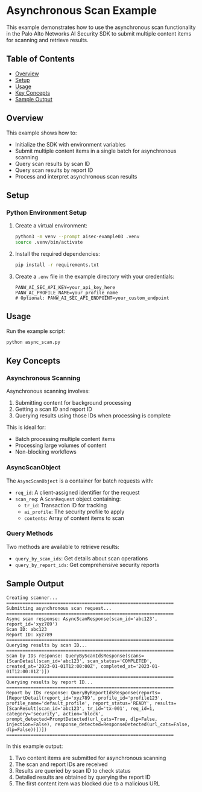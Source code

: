 # Asynchronous Scan Example

This example demonstrates how to use the asynchronous scan functionality in the Palo Alto Networks AI Security SDK to submit multiple content items for scanning and retrieve results.

## Table of Contents

- [Overview](#overview)
- [Setup](#setup)
- [Usage](#usage)
- [Key Concepts](#key-concepts)
- [Sample Output](#sample-output)

## Overview

This example shows how to:
- Initialize the SDK with environment variables
- Submit multiple content items in a single batch for asynchronous scanning
- Query scan results by scan ID
- Query scan results by report ID
- Process and interpret asynchronous scan results

## Setup

### Python Environment Setup

1. Create a virtual environment:
   ```bash
   python3 -m venv --prompt aisec-example03 .venv
   source .venv/bin/activate
   ```

2. Install the required dependencies:
   ```bash
   pip install -r requirements.txt
   ```

3. Create a `.env` file in the example directory with your credentials:
   ```
   PANW_AI_SEC_API_KEY=your_api_key_here
   PANW_AI_PROFILE_NAME=your_profile_name
   # Optional: PANW_AI_SEC_API_ENDPOINT=your_custom_endpoint
   ```

## Usage

Run the example script:

```bash
python async_scan.py
```

## Key Concepts

### Asynchronous Scanning

Asynchronous scanning involves:
1. Submitting content for background processing
2. Getting a scan ID and report ID
3. Querying results using those IDs when processing is complete

This is ideal for:
- Batch processing multiple content items
- Processing large volumes of content
- Non-blocking workflows

### AsyncScanObject

The `AsyncScanObject` is a container for batch requests with:
- `req_id`: A client-assigned identifier for the request
- `scan_req`: A `ScanRequest` object containing:
  - `tr_id`: Transaction ID for tracking
  - `ai_profile`: The security profile to apply
  - `contents`: Array of content items to scan

### Query Methods

Two methods are available to retrieve results:
- `query_by_scan_ids`: Get details about scan operations
- `query_by_report_ids`: Get comprehensive security reports

## Sample Output

```
Creating scanner...
==============================================================
Submitting asynchronous scan request...
==============================================================
Async scan response: AsyncScanResponse(scan_id='abc123', report_id='xyz789')
Scan ID: abc123
Report ID: xyz789
==============================================================
Querying results by scan ID...
==============================================================
Scan by IDs response: QueryByScanIdsResponse(scans=[ScanDetail(scan_id='abc123', scan_status='COMPLETED', created_at='2023-01-01T12:00:00Z', completed_at='2023-01-01T12:00:01Z')])
==============================================================
Querying results by report ID...
==============================================================
Report by IDs response: QueryByReportIdsResponse(reports=[ReportDetail(report_id='xyz789', profile_id='profile123', profile_name='default_profile', report_status='READY', results=[ScanResult(scan_id='abc123', tr_id='tx-001', req_id=1, category='security', action='block', prompt_detected=PromptDetected(url_cats=True, dlp=False, injection=False), response_detected=ResponseDetected(url_cats=False, dlp=False))])])
==============================================================
```

In this example output:
1. Two content items are submitted for asynchronous scanning
2. The scan and report IDs are received
3. Results are queried by scan ID to check status
4. Detailed results are obtained by querying the report ID
5. The first content item was blocked due to a malicious URL
